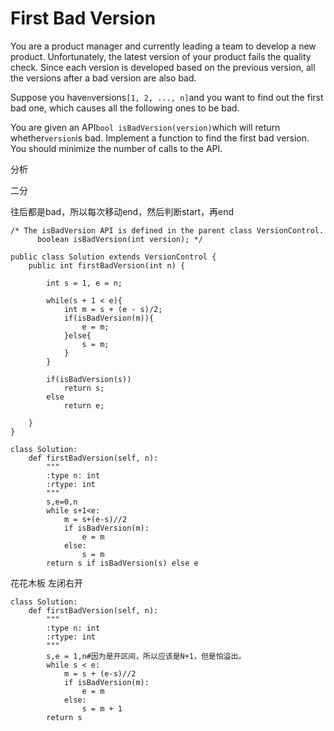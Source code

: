 # First Bad Version

You are a product manager and currently leading a team to develop a new product. Unfortunately, the latest version of your product fails the quality check. Since each version is developed based on the previous version, all the versions after a bad version are also bad.

Suppose you have`n`versions`[1, 2, ..., n]`and you want to find out the first bad one, which causes all the following ones to be bad.

You are given an API`bool isBadVersion(version)`which will return whether`version`is bad. Implement a function to find the first bad version. You should minimize the number of calls to the API.

分析

二分

往后都是bad，所以每次移动end，然后判断start，再end

```text
/* The isBadVersion API is defined in the parent class VersionControl.
      boolean isBadVersion(int version); */

public class Solution extends VersionControl {
    public int firstBadVersion(int n) {

        int s = 1, e = n;

        while(s + 1 < e){
            int m = s + (e - s)/2;
            if(isBadVersion(m)){
                e = m;
            }else{
                s = m;
            }
        }

        if(isBadVersion(s))
            return s;
        else
            return e;

    }
}
```

```text
class Solution:
    def firstBadVersion(self, n):
        """ 
        :type n: int
        :rtype: int
        """
        s,e=0,n
        while s+1<e:
            m = s+(e-s)//2
            if isBadVersion(m):
                e = m
            else:
                s = m
        return s if isBadVersion(s) else e
```

花花木板 左闭右开

```text
class Solution:
    def firstBadVersion(self, n):
        """
        :type n: int
        :rtype: int
        """
        s,e = 1,n#因为是开区间，所以应该是N+1，但是怕溢出。
        while s < e:
            m = s + (e-s)//2
            if isBadVersion(m):
                e = m
            else:
                s = m + 1
        return s
```

